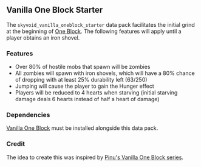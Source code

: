 ## Vanilla One Block Starter
The `skyvoid_vanilla_oneblock_starter` data pack facilitates the initial grind at the beginning of [One Block](https://github.com/BluePsychoRanger/SkyBlock_Collection/blob/main/starter_islands/skyvoid_vanilla_oneblock). The following features will apply until a player obtains an iron shovel.

### Features
- Over 80% of hostile mobs that spawn will be zombies
- All zombies will spawn with iron shovels, which will have a 80% chance of dropping with at least 25% durability left (63/250)
- Jumping will cause the player to gain the Hunger effect
- Players will be reduced to 4 hearts when starving (initial starving damage deals 6 hearts instead of half a heart of damage)

### Dependencies
[Vanilla One Block](https://github.com/BluePsychoRanger/SkyBlock_Collection/blob/main/starter_islands/skyvoid_vanilla_oneblock) must be installed alongside this data pack. 

### Credit
The idea to create this was inspired by [Pinu's Vanilla One Block series](https://www.youtube.com/watch?v=66q2bgLwWLs).

